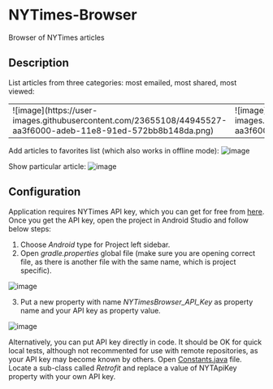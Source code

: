 # NYTimes-Browser
Browser of NYTimes articles

<h2>Description</h2>

List articles from three categories: most emailed, most shared, most viewed:

<table>
  <tr>
    <td>![image](https://user-images.githubusercontent.com/23655108/44945527-aa3f6000-adeb-11e8-91ed-572bb8b148da.png)</td>
    <td>![image](https://user-images.githubusercontent.com/23655108/44945527-aa3f6000-adeb-11e8-91ed-572bb8b148da.png)</td>
  </tr>
  </table>



Add articles to favorites list (which also works in offline mode):
![image](https://user-images.githubusercontent.com/23655108/44945537-d2c75a00-adeb-11e8-8bf5-f8df092a7f89.png)

Show particular article:
![image](https://user-images.githubusercontent.com/23655108/44945544-06a27f80-adec-11e8-8c79-ae76015c4fb6.png)

<h2>Configuration</h2>
Application requires NYTimes API key, which you can get for free from <a href="http://developer.nytimes.com/" target="_blank">here</a>.
Once you get the API key, open the project in Android Studio and follow below steps:

1. Choose <i>Android</i> type for Project left sidebar.
2. Open <i>gradle.properties</i> global file (make sure you are opening correct file, as there is another file with the same name, which is project specific).

![image](https://user-images.githubusercontent.com/23655108/44476450-09f17a80-a638-11e8-90df-d26f296cbc98.png)


3. Put a new property with name <i>NYTimesBrowser_API_Key</i> as property name and your API key as property value.

![image](https://user-images.githubusercontent.com/23655108/44519286-df9dcc80-a6cc-11e8-9e9d-c9369072b5ba.png)

Alternatively, you can put API key directly in code. It should be OK for quick local tests, although not recommented for use with remote repositories, as your API key may become known by others.
Open <a href="https://github.com/mirokolodii/NYTimes-Browser/blob/master/app/src/main/java/com/unagit/nytimesbrowser/helpers/Constants.java">Constants.java</a> file. Locate a sub-class called <i>Retrofit</i> and replace a value of NYTApiKey property with your own API key.
